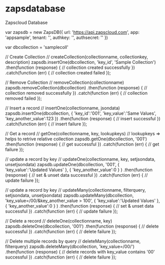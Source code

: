 # zapsdatabase
Zapscloud Database


var zapsdb = new ZapsDB({
    url: 'https://api.zapscloud.com',
    app: 'appsample',
    tenant: '',
    authkey: '',
    authsecret: ''
})

var dbcollection = 'samplecoll'

// Create Collection
// createCollection(collectionname, collectionkey, description)
zapsdb.insertOne(dbcollection, 'key_id', 'Sample Collection')
.then(function (response) {
    // collection created successfully
})
.catch(function (err) {
    // collection created failed
});




// Remove Collection
// removeCollection(collectionname)
zapsdb.removeCollection(dbcollection)
.then(function (response) {
    // collection removed successfully
})
.catch(function (err) {
    // collection removed failed
});



// Insert a record
//  insertOne(collectionname, jsondata)
zapsdb.insertOne(dbcollection, {
     'key_id':'001',
     'key_value':'Same Values',
     'key_another_value':123
})
.then(function (response) {
    // insert successful
})
.catch(function (err) {
    // insert failure 
});



// Get a record
// getOne(collectionname, key, lookupkeys)
// lookupkeys => helps to retrive relative collection
zapsdb.getOne(dbcollection, '001')
.then(function (response) {
    // get successful
})
.catch(function (err) {
    // get failure 
});



// update a record by key
// updateOne(collectionname, key, setjsondata, unsetjsondata)
zapsdb.updateOne(dbcollection, '001', 
    {
     'key_value':'Updated Values'
    },
    {
     'key_another_value':0
    }
)
.then(function (response) {
    // set & unset data successful
})
.catch(function (err) {
    // update failure 
});


// update a record by key
// updateMany(collectionname, filterquery, setjsondata, unsetjsondata)
zapsdb.updateMany(dbcollection, 'key_value=/00/&key_another_value > 100', 
    {
     'key_value':'Updated Values'
    },
    {
     'key_another_value':0
    }
)
.then(function (response) {
    // set & unset data successful
})
.catch(function (err) {
    // update failure 
});


 // Delete a record
 // deleteOne(collectionname, key)
zapsdb.deleteOne(dbcollection, '001')
.then(function (response) {
    // delete successful
})
.catch(function (err) {
    // delete failure 
});


// Delete multiple records by query
// deleteMany(collectionname, filterquery)
zapsdb.deleteMany(dbcollection, 'key_value=/00/')
.then(function (response) {
    // delete records with key_value contains '00' successful
})
.catch(function (err) {
    // delete failure 
});
